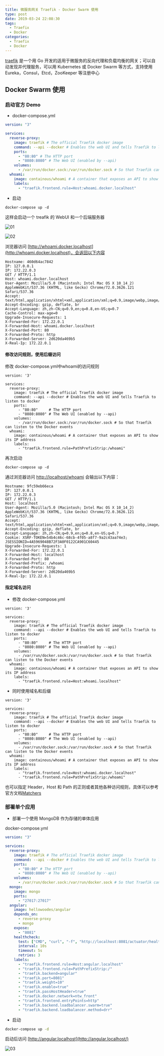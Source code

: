 ```yaml
---
title: 微服务网关 Traefik - Docker Swarm 使用
type: post
date: 2019-03-24 22:08:30
tags:
  - Traefix
  - Docker
categories:
  - Traefix
  - Docker
---
```


[traefik](https://docs.traefik.io/) 是一个用 Go 开发的适用于微服务的反向代理和负载均衡的网关；可以自动发现并代理服务，可以用 Kubernetes 或 Docker Swarm 等方式，支持使用 Eureka，Consul，Etcd，ZooKeeper 等注册中心

## Docker Swarm 使用

### 启动官方 Demo

- docker-compose.yml

```yaml
version: "3"

services:
  reverse-proxy:
    image: traefik # The official Traefik docker image
    command: --api --docker # Enables the web UI and tells Traefik to listen to docker
    ports:
      - "80:80" # The HTTP port
      - "8080:8080" # The Web UI (enabled by --api)
    volumes:
      - /var/run/docker.sock:/var/run/docker.sock # So that Traefik can listen to the Docker events
  whoami:
    image: containous/whoami # A container that exposes an API to show its IP address
    labels:
      - "traefik.frontend.rule=Host:whoami.docker.localhost"
```

- 启动

```
docker-compose up -d
```

这样会启动一个 treafik 的 WebUI 和一个后端服务器

![01](https://hellowood.oss-cn-beijing.aliyuncs.com/blog/treafik-01.png)

![02](https://hellowood.oss-cn-beijing.aliyuncs.com/blog/treafik-02.png)

浏览器访问 [http://whoami.docker.localhost](http://whoami.docker.localhost)，会返回以下内容

```
Hostname: 460d64ac7842
IP: 127.0.0.1
IP: 172.22.0.3
GET / HTTP/1.1
Host: whoami.docker.localhost
User-Agent: Mozilla/5.0 (Macintosh; Intel Mac OS X 10_14_2) AppleWebKit/537.36 (KHTML, like Gecko) Chrome/72.0.3626.121 Safari/537.36
Accept: text/html,application/xhtml+xml,application/xml;q=0.9,image/webp,image/apng,*/*;q=0.8
Accept-Encoding: gzip, deflate, br
Accept-Language: zh,zh-CN;q=0.9,en;q=0.8,en-US;q=0.7
Cache-Control: max-age=0
Upgrade-Insecure-Requests: 1
X-Forwarded-For: 172.22.0.1
X-Forwarded-Host: whoami.docker.localhost
X-Forwarded-Port: 80
X-Forwarded-Proto: http
X-Forwarded-Server: 2d620da469b5
X-Real-Ip: 172.22.0.1
```

#### 修改访问规则，使用后缀访问

修改 docker-compose.yml中whoami的访问规则

```
version: '3'

services:
  reverse-proxy:
    image: traefik # The official Traefik docker image
    command: --api --docker # Enables the web UI and tells Traefik to listen to docker
    ports:
      - "80:80"     # The HTTP port
      - "8080:8080" # The Web UI (enabled by --api)
    volumes:
      - /var/run/docker.sock:/var/run/docker.sock # So that Traefik can listen to the Docker events
  whoami:
    image: containous/whoami # A container that exposes an API to show its IP address
    labels:
      - "traefik.frontend.rule=PathPrefixStrip:/whoami"
```

再次启动

```
docker-compose up -d
```

通过浏览器访问 [http://localhost/whoami](http://localhost/whoami) 会输出以下内容：

```
Hostname: 9fc59eb66eca
IP: 127.0.0.1
IP: 172.22.0.3
GET / HTTP/1.1
Host: localhost
User-Agent: Mozilla/5.0 (Macintosh; Intel Mac OS X 10_14_2) AppleWebKit/537.36 (KHTML, like Gecko) Chrome/72.0.3626.121 Safari/537.36
Accept: text/html,application/xhtml+xml,application/xml;q=0.9,image/webp,image/apng,*/*;q=0.8
Accept-Encoding: gzip, deflate, br
Accept-Language: zh,zh-CN;q=0.9,en;q=0.8,en-US;q=0.7
Cookie: XSRF-TOKEN=54b4c46c-68cb-4f05-a8f7-9a2c43aa74e3; JSESSIONID=4A5969048B72F3A0F0122CA901C60445
Upgrade-Insecure-Requests: 1
X-Forwarded-For: 172.22.0.1
X-Forwarded-Host: localhost
X-Forwarded-Port: 80
X-Forwarded-Prefix: /whoami
X-Forwarded-Proto: http
X-Forwarded-Server: 2d620da469b5
X-Real-Ip: 172.22.0.1
```

#### 指定域名访问

- 修改 docker-compose.yml

```
version: '3'

services:
  reverse-proxy:
    image: traefik # The official Traefik docker image
    command: --api --docker # Enables the web UI and tells Traefik to listen to docker
    ports:
      - "80:80"     # The HTTP port
      - "8080:8080" # The Web UI (enabled by --api)
    volumes:
      - /var/run/docker.sock:/var/run/docker.sock # So that Traefik can listen to the Docker events
  whoami:
    image: containous/whoami # A container that exposes an API to show its IP address
    labels:
      - "traefik.frontend.rule=Host:whoami.localhost"
```

- 同时使用域名和后缀

```
version: '3'

services:
  reverse-proxy:
    image: traefik # The official Traefik docker image
    command: --api --docker # Enables the web UI and tells Traefik to listen to docker
    ports:
      - "80:80"     # The HTTP port
      - "8080:8080" # The Web UI (enabled by --api)
    volumes:
      - /var/run/docker.sock:/var/run/docker.sock # So that Traefik can listen to the Docker events
  whoami:
    image: containous/whoami # A container that exposes an API to show its IP address
    labels:
      - "traefik.frontend.rule=Host:whoami.docker.localhost"
      - "traefik.frontend.rule=PathPrefixStrip:/whoami"
```

也可以指定 Header，Host 和 Path 的正则或者其他各种访问规则，具体可以参考官方文档[Matchers](https://docs.traefik.io/basics/#matchers)

### 部署单个应用

- 部署一个使用 MongoDB 作为存储的单体应用

docker-compose.yml

```yaml
version: "3"

services:
  reverse-proxy:
    image: traefik # The official Traefik docker image
    command: --api --docker # Enables the web UI and tells Traefik to listen to docker
    ports:
      - "80:80" # The HTTP port
      - "8080:8080" # The Web UI (enabled by --api)
    volumes:
      - /var/run/docker.sock:/var/run/docker.sock # So that Traefik can listen to the Docker events
  mongo:
    image: mongo
    ports:
      - "27017:27017"
  angular:
    image: hellowoodes/angular
    depends_on:
      - reverse-proxy
      - mongo
    expose:
      - "8081"
    healthcheck:
      test: ["CMD", "curl", "-f", "http://localhost:8081/actuator/health"]
      interval: 10s
      timeout: 5s
      retries: 3
    labels:
      - "traefik.frontend.rule=Host:angular.localhost"
      - "traefik.frontend.rule=PathPrefixStrip:/"
      - "traefik.backend=angular"
      - "traefik.port=8081"
      - "traefik.weight=10"
      - "traefik.enable=true"
      - "traefik.passHostHeader=true"
      - "traefik.docker.network=ntw_front"
      - "traefik.frontend.entryPoints=http"
      - "traefik.backend.loadbalancer.swarm=true"
      - "traefik.backend.loadbalancer.method=drr"
```

- 启动

```bash
docker-compose up -d
```

启动后访问 [http://angular.localhost](http://angular.localhost/)

![03](https://hellowood.oss-cn-beijing.aliyuncs.com/blog/treafik-03.png)
